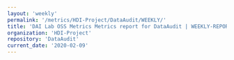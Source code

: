 ```yaml
---
layout: 'weekly'
permalink: '/metrics/HDI-Project/DataAudit/WEEKLY/'
title: 'DAI Lab OSS Metrics Metrics report for DataAudit | WEEKLY-REPORT-2020-02-09'
organization: 'HDI-Project'
repository: 'DataAudit'
current_date: '2020-02-09'
---
```

